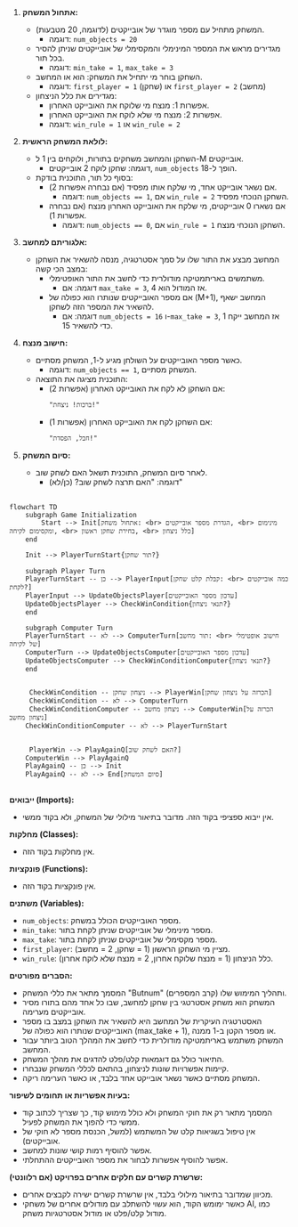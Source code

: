 ## <algorithm>

1. **אתחול המשחק:**
   - המשחק מתחיל עם מספר מוגדר של אובייקטים (לדוגמה, 20 מטבעות).
     - דוגמה: `num_objects = 20`
   - מגדירים מראש את המספר המינימלי והמקסימלי של אובייקטים שניתן להסיר בכל תור.
     - דוגמה: `min_take = 1`, `max_take = 3`
   - השחקן בוחר מי יתחיל את המשחק: הוא או המחשב.
     - דוגמה: `first_player = 1` (שחקן) או `first_player = 2` (מחשב)
   - מגדירים את כלל הניצחון:
      - אפשרות 1: מנצח מי שלוקח את האובייקט האחרון.
      - אפשרות 2: מנצח מי שלא לוקח את האובייקט האחרון.
       - דוגמה: `win_rule = 1` או `win_rule = 2`

2. **לולאת המשחק הראשית:**
   - השחקן והמחשב משחקים בתורות, ולוקחים בין 1 ל-M אובייקטים.
     - דוגמה: שחקן לוקח 2 אובייקטים, `num_objects` הופך ל-18.
   - בסוף כל תור, התוכנית בודקת:
     - אם נשאר אובייקט אחד, מי שלקח אותו מפסיד (אם נבחרה אפשרות 2).
       - דוגמה: `num_objects == 1`, אם `win_rule = 2` השחקן הנוכחי מפסיד.
     - אם נשארו 0 אובייקטים, מי שלקח את האובייקט האחרון מנצח (אם נבחרה אפשרות 1).
       - דוגמה: `num_objects == 0`, אם `win_rule = 1` השחקן הנוכחי מנצח.

3. **אלגוריתם למחשב:**
   - המחשב מבצע את התור שלו על סמך אסטרטגיה, מנסה להשאיר את השחקן במצב הכי קשה:
     - משתמשים באריתמטיקה מודולרית כדי לחשב את התור האופטימלי.
       - דוגמה: אם `max_take = 3`, אז המודול הוא 4.
     - אם מספר האובייקטים שנותרו הוא כפולה של (M+1), המחשב ישאף להשאיר את המספר הזה לשחקן.
       - דוגמה: אם `num_objects = 16` ו-`max_take = 3`, אז המחשב ייקח 1 כדי להשאיר 15.

4. **חישוב מנצח:**
   - כאשר מספר האובייקטים על השולחן מגיע ל-1, המשחק מסתיים.
     - דוגמה: `num_objects == 1`, המשחק מסתיים.
   - התוכנית מציגה את התוצאה:
     - אם השחקן לא לקח את האובייקט האחרון (אפשרות 2):
       ```
       "ברכות! ניצחת!"
       ```
     - אם השחקן לקח את האובייקט האחרון (אפשרות 1):
       ```
       "חבל, הפסדת!"
       ```

5. **סיום המשחק:**
   - לאחר סיום המשחק, התוכנית תשאל האם לשחק שוב.
     - דוגמה: "האם תרצה לשחק שוב? (כן/לא)"

## <mermaid>

```mermaid
flowchart TD
    subgraph Game Initialization
        Start --> Init[אתחול משחק: <br> הגדרת מספר אובייקטים, <br> מינימום ומקסימום לקיחה, <br> בחירת שחקן ראשון, <br> כלל ניצחון]
    end

    Init --> PlayerTurnStart{תור שחקן?}
    
    subgraph Player Turn
    PlayerTurnStart -- כן --> PlayerInput[קבלת קלט שחקן: <br> כמה אובייקטים לקחת?]
    PlayerInput --> UpdateObjectsPlayer[עדכון מספר האובייקטים]
    UpdateObjectsPlayer --> CheckWinCondition{תנאי ניצחון?}
    end

    subgraph Computer Turn
    PlayerTurnStart -- לא --> ComputerTurn[תור מחשב: <br> חישוב אופטימלי של לקיחה]
    ComputerTurn --> UpdateObjectsComputer[עדכון מספר האובייקטים]
    UpdateObjectsComputer --> CheckWinConditionComputer{תנאי ניצחון?}
    end

   
     CheckWinCondition -- ניצחון שחקן --> PlayerWin[הכרזה על ניצחון שחקן]
     CheckWinCondition -- לא --> ComputerTurn
     CheckWinConditionComputer -- ניצחון מחשב --> ComputerWin[הכרזה על ניצחון מחשב]
    CheckWinConditionComputer -- לא --> PlayerTurnStart

   
     PlayerWin --> PlayAgainQ[האם לשחק שוב?]
    ComputerWin --> PlayAgainQ
    PlayAgainQ -- כן --> Init
    PlayAgainQ -- לא --> End[סיום המשחק]
```

## <explanation>

**ייבואים (Imports):**
- אין ייבוא ספציפי בקוד הזה. מדובר בתיאור מילולי של המשחק, ולא בקוד ממשי.

**מחלקות (Classes):**
- אין מחלקות בקוד הזה.

**פונקציות (Functions):**
- אין פונקציות בקוד הזה.

**משתנים (Variables):**
- `num_objects`: מספר האובייקטים הכולל במשחק.
- `min_take`: מספר מינימלי של אובייקטים שניתן לקחת בתור.
- `max_take`: מספר מקסימלי של אובייקטים שניתן לקחת בתור.
- `first_player`: מציין מי השחקן הראשון (1 = שחקן, 2 = מחשב).
- `win_rule`: כלל הניצחון (1 = מנצח שלוקח אחרון, 2 = מנצח שלא לוקח אחרון).

**הסברים מפורטים:**

- המסמך מתאר את כללי המשחק "Butnum" (קרב המספרים) ותהליך המימוש שלו.
- המשחק הוא משחק אסטרטגי בין שחקן למחשב, שבו כל אחד מהם בתורו מסיר אובייקטים מערימה.
- האסטרטגיה העיקרית של המחשב היא להשאיר את השחקן במצב בו מספר האובייקטים שנותרו הוא כפולה של (max_take + 1), או מספר הקטן ב-1 ממנה.
- המשחק משתמש באריתמטיקה מודולרית כדי לחשב את המהלך הטוב ביותר עבור המחשב.
- התיאור כולל גם דוגמאות קלט/פלט להדגים את מהלך המשחק.
- קיימות אפשרויות שונות לניצחון, בהתאם לכללי המשחק שנבחרו.
- המשחק מסתיים כאשר נשאר אובייקט אחד בלבד, או כאשר הערימה ריקה.

**בעיות אפשריות או תחומים לשיפור:**
- המסמך מתאר רק את חוקי המשחק ולא כולל מימוש קוד, כך שצריך לכתוב קוד ממשי כדי להפוך את המשחק לפעיל.
- אין טיפול בשגיאות קלט של המשתמש (למשל, הכנסת מספר לא חוקי של אובייקטים).
- אפשר להוסיף רמות קושי שונות למחשב.
- אפשר להוסיף אפשרות לבחור את מספר האובייקטים ההתחלתי.

**שרשרת קשרים עם חלקים אחרים בפרויקט (אם רלוונטי):**
- מכיוון שמדובר בתיאור מילולי בלבד, אין שרשרת קשרים ישירה לקבצים אחרים.
- כאשר ימומש הקוד, הוא עשוי להשתלב עם מודולים אחרים של משחקי AI, כמו מודול קלט/פלט או מודול אסטרטגיות משחק.